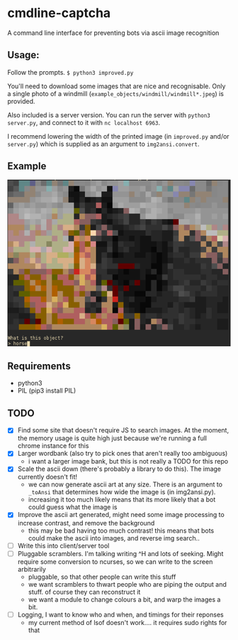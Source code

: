 # cmdline-captcha
A command line interface for preventing bots via ascii image recognition

## Usage:
Follow the prompts. 
`$ python3 improved.py`

You'll need to download some images that are nice and recognisable. Only a single photo of a windmill (`example_objects/windmill/windmill*.jpeg`) is provided.

Also included is a server version. You can run the server with `python3 server.py`, and connect to it with `nc localhost 6963`.

I recommend lowering the width of the printed image (in `improved.py` and/or `server.py`) which is supplied as an argument to `img2ansi.convert`.

## Example
![example run](examplerun.png)

## Requirements
 - python3
 - PIL (pip3 install PIL)

## TODO
 - [x] Find some site that doesn't require JS to search images. At the moment, the memory usage is quite high just because we're running a full chrome instance for this
 - [x] Larger wordbank (also try to pick ones that aren't really too ambiguous)
    - i want a larger image bank, but this is not really a TODO for this repo
 - [x] Scale the ascii down (there's probably a library to do this). The image currently doesn't fit!
    - we can now generate ascii art at any size. There is an argument to `_toAnsi` that determines how wide the image is (in img2ansi.py).
    - increasing it too much likely means that its more likely that a bot could guess what the image is
 - [x] Improve the ascii art generated, might need some image processing to increase contrast, and remove the background
    - this may be bad having too much contrast! this means that bots could make the ascii into images, and reverse img search..
 - [ ] Write this into client/server tool
 - [ ] Pluggable scramblers. I'm talking writing ^H and lots of seeking. Might require some conversion to ncurses, so we can write to the screen arbitrarily
    - pluggable, so that other people can write this stuff
    - we want scramblers to thwart people who are piping the output and stuff. of course they can reconstruct it
    - we want a module to change colours a bit, and warp the images a bit.
 - [ ] Logging, I want to know who and when, and timings for their reponses
    - my current method of lsof doesn't work.... it requires sudo rights for that

